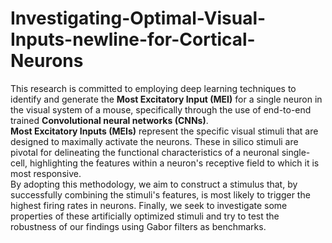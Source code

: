 # Investigating-Optimal-Visual-Inputs-newline-for-Cortical-Neurons
This research is committed to employing deep learning techniques to identify and generate the **Most Excitatory Input (MEI)** for a single neuron in the visual system of a mouse, specifically through the use of end-to-end trained **Convolutional neural networks (CNNs)**. \
**Most Excitatory Inputs (MEIs)** represent the specific visual stimuli that are designed to maximally activate the neurons. These in silico stimuli are pivotal for delineating the functional characteristics of a neuronal single-cell, highlighting the features within a neuron's receptive field to which it is most responsive.\
By adopting this methodology, we aim to construct a stimulus that, by successfully combining the stimuli's features, is most likely to trigger the highest firing rates in neurons. Finally, we seek to investigate some properties of these artificially optimized stimuli and try to test the robustness of our findings using Gabor filters as benchmarks.
